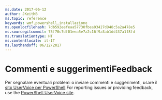 ```yaml
---
ms.date: 2017-06-12
author: JKeithB
ms.topic: reference
keywords: wmf,powershell,installazione
ms.openlocfilehash: 7db592eefeaa57730fbea03427d948c5a2a478e5
ms.sourcegitcommit: 75f70c7df01eea5e7a2c16f9a3ab1dd437a1f8fd
ms.translationtype: HT
ms.contentlocale: it-IT
ms.lasthandoff: 06/12/2017
---
```

# <a name="feedback"></a><span data-ttu-id="320b7-102">Commenti e suggerimenti</span><span class="sxs-lookup"><span data-stu-id="320b7-102">Feedback</span></span>
<span data-ttu-id="320b7-103">Per segnalare eventuali problemi o inviare commenti e suggerimenti, usare il [sito UserVoice per PowerShell](http://windowsserver.uservoice.com/forums/301869-powershell).</span><span class="sxs-lookup"><span data-stu-id="320b7-103">For reporting issues or providing feedback, use the [PowerShell UserVoice site](http://windowsserver.uservoice.com/forums/301869-powershell).</span></span>

